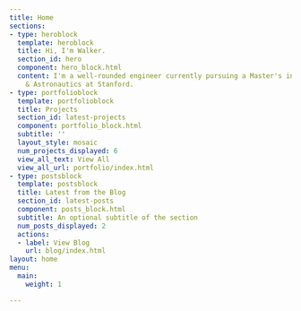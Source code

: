 ```yaml
---
title: Home
sections:
- type: heroblock
  template: heroblock
  title: Hi, I'm Walker.
  section_id: hero
  component: hero_block.html
  content: I'm a well-rounded engineer currently pursuing a Master's in Aeronautics
    & Astronautics at Stanford.
- type: portfolioblock
  template: portfolioblock
  title: Projects
  section_id: latest-projects
  component: portfolio_block.html
  subtitle: ''
  layout_style: mosaic
  num_projects_displayed: 6
  view_all_text: View All
  view_all_url: portfolio/index.html
- type: postsblock
  template: postsblock
  title: Latest from the Blog
  section_id: latest-posts
  component: posts_block.html
  subtitle: An optional subtitle of the section
  num_posts_displayed: 2
  actions:
  - label: View Blog
    url: blog/index.html
layout: home
menu:
  main:
    weight: 1

---
```

